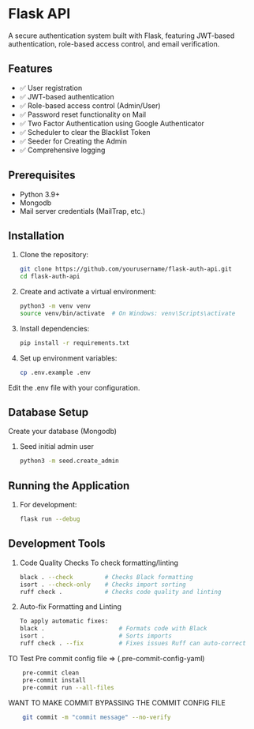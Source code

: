 # Flask API

A secure authentication system built with Flask, featuring JWT-based authentication, role-based access control, and email verification.

## Features

- ✅ User registration
- ✅ JWT-based authentication
- ✅ Role-based access control (Admin/User)
- ✅ Password reset functionality on Mail
- ✅ Two Factor Authentication using Google Authenticator 
- ✅ Scheduler to clear the Blacklist Token 
- ✅ Seeder for Creating the Admin
- ✅ Comprehensive logging

## Prerequisites

- Python 3.9+
- Mongodb
- Mail server credentials (MailTrap, etc.)

## Installation

1. Clone the repository:
   ```bash
   git clone https://github.com/yourusername/flask-auth-api.git
   cd flask-auth-api

2. Create and activate a virtual environment:
    ```bash
    python3 -m venv venv
    source venv/bin/activate  # On Windows: venv\Scripts\activate

3. Install dependencies:
    ```bash
    pip install -r requirements.txt

4. Set up environment variables:
    ```bash
    cp .env.example .env

Edit the .env file with your configuration.

## Database Setup
Create your database (Mongodb)

1. Seed initial admin user 
    ```bash
    python3 -m seed.create_admin

## Running the Application

1. For development:
    ```bash
    flask run --debug

## Development Tools

1. Code Quality Checks
    To check formatting/linting 
    ```bash
    black . --check         # Checks Black formatting
    isort . --check-only    # Checks import sorting
    ruff check .            # Checks code quality and linting

2. Auto-fix Formatting and Linting
    ```bash
    To apply automatic fixes:
    black .                     # Formats code with Black
    isort .                     # Sorts imports
    ruff check . --fix          # Fixes issues Ruff can auto-correct

TO Test Pre commit config file => (.pre-commit-config-yaml)
```bash
    pre-commit clean
    pre-commit install
    pre-commit run --all-files
```
WANT TO MAKE COMMIT BYPASSING THE COMMIT CONFIG FILE 
```bash 
    git commit -m "commit message" --no-verify
```